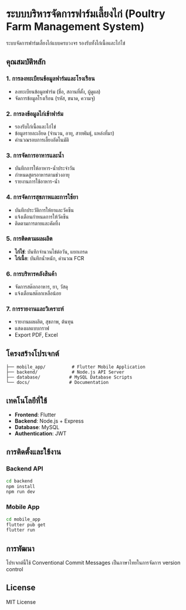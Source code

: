 # ระบบบริหารจัดการฟาร์มเลี้ยงไก่ (Poultry Farm Management System)

ระบบจัดการฟาร์มเลี้ยงไก่แบบครบวงจร รองรับทั้งไก่เนื้อและไก่ไข่

## คุณสมบัติหลัก

### 1. การลงทะเบียนข้อมูลฟาร์มและโรงเรือน
- ลงทะเบียนข้อมูลฟาร์ม (ชื่อ, สถานที่ตั้ง, ผู้ดูแล)
- จัดการข้อมูลโรงเรือน (รหัส, ขนาด, ความจุ)

### 2. การลงข้อมูลไก่เข้าฟาร์ม
- รองรับไก่เนื้อและไก่ไข่
- ข้อมูลรายละเอียด (จำนวน, อายุ, สายพันธุ์, แหล่งที่มา)
- คำนวณรอบการเลี้ยงอัตโนมัติ

### 3. การจัดการอาหารและน้ำ
- บันทึกการให้อาหาร-น้ำประจำวัน
- กำหนดสูตรอาหารตามช่วงอายุ
- รายงานการใช้อาหาร-น้ำ

### 4. การจัดการสุขภาพและการใช้ยา
- บันทึกประวัติการให้ยาและวัคซีน
- แจ้งเตือนกำหนดการให้วัคซีน
- ติดตามการตายและคัดทิ้ง

### 5. การติดตามผลผลิต
- **ไก่ไข่**: บันทึกจำนวนไข่ต่อวัน, แยกเกรด
- **ไก่เนื้อ**: บันทึกน้ำหนัก, คำนวณ FCR

### 6. การบริหารคลังสินค้า
- จัดการสต๊อกอาหาร, ยา, วัสดุ
- แจ้งเตือนสต๊อกเหลือน้อย

### 7. การรายงานและวิเคราะห์
- รายงานผลผลิต, สุขภาพ, ต้นทุน
- แสดงผลแบบกราฟ
- Export PDF, Excel

## โครงสร้างโปรเจกต์

```
├── mobile_app/          # Flutter Mobile Application
├── backend/             # Node.js API Server
├── database/           # MySQL Database Scripts
└── docs/               # Documentation
```

## เทคโนโลยีที่ใช้

- **Frontend**: Flutter
- **Backend**: Node.js + Express
- **Database**: MySQL
- **Authentication**: JWT

## การติดตั้งและใช้งาน

### Backend API
```bash
cd backend
npm install
npm run dev
```

### Mobile App
```bash
cd mobile_app
flutter pub get
flutter run
```

## การพัฒนา

โปรเจกต์นี้ใช้ Conventional Commit Messages เป็นภาษาไทยในการจัดการ version control

## License

MIT License
